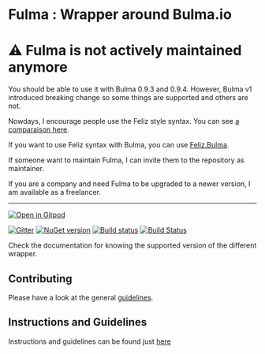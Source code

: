 # Fulma : Wrapper around Bulma.io

# ⚠️ Fulma is not actively maintained anymore

You should be able to use it with Bulma 0.9.3 and 0.9.4. However, Bulma v1 introduced breaking change so some things are supported and others are not.

Nowdays, I encourage people use the Feliz style syntax. You can see [a comparaison here](https://github.com/Zaid-Ajaj/Feliz/issues/155).

If you want to use Feliz syntax with Bulma, you can use [Feliz.Bulma](https://github.com/Dzoukr/Feliz.Bulma).

If someone want to maintain Fulma, I can invite them to the repository as maintainer.

If you are a company and need Fulma to be upgraded to a newer version, I am available as a freelancer.

--------

[![Open in Gitpod](https://gitpod.io/button/open-in-gitpod.svg)](https://gitpod.io/#https://github.com/Fulma/Fulma)

[![Gitter](https://badges.gitter.im/gitterHQ/gitter.svg)](https://gitter.im/fable-compiler/Fable)
[![NuGet version](https://badge.fury.io/nu/Fulma.svg)](https://badge.fury.io/nu/Fulma)
[![Build status](https://ci.appveyor.com/api/projects/status/s5syrdkbmbouoa0p/branch/master?svg=true)](https://ci.appveyor.com/project/MangelMaxime/fulma/branch/master)
[![Build Status](https://travis-ci.org/MangelMaxime/Fulma.svg?branch=master)](https://travis-ci.org/MangelMaxime/Fulma)

Check the documentation for knowing the supported version of the different wrapper.

Contributing
------
Please have a look at the general [guidelines](https://github.com/fable-elmish/elmish/blob/master/.github/CONTRIBUTING.md).

Instructions and Guidelines
------
Instructions and guidelines can be found just [here](https://github.com/MangelMaxime/Fulma/blob/master/GUIDELINES.md)

